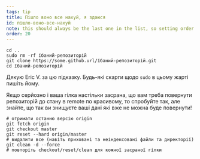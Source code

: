 ```yaml
---
tags: tip
title: Пішло воно все нахуй, я здаюся
id: пішло-воно-все-нахуй
note: this should always be the last one in the list, so setting order to 20 so I don't have to re-name/re-order it
order: 20
---
```


```git
cd ..
sudo rm -rf їбаний-репозиторій
git clone https://some.github.url/їбаний-репозиторій.git
cd їбаний-репозиторій
```

Дякую Eric V. за цю підказку. Будь-які скарги щодо `sudo` в цьому жарті пишіть йому. 


Якщо серйозно і ваша гілка настільки засрана, що вам треба повернути репозиторій до стану в remote по красивому, то спробуйте так, але знайте, що так ви знищуєте ваші дані які вже не можна буде повернути!

```git
# отримати останню версію origin
git fetch origin
git checkout master
git reset --hard origin/master
# видалити все (навіть приховані та неіндексовані файли та директорії)
git clean -d --force
# повторіть checkout/reset/clean для кожної засраної гілки
```